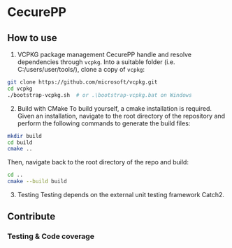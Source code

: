 # CecurePP

## How to use
1. VCPKG package management
CecurePP handle and resolve dependencies through `vcpkg`. Into a suitable folder (i.e. C:/users/user/tools/), clone a copy of `vcpkg`:

```bash
git clone https://github.com/microsoft/vcpkg.git
cd vcpkg
./bootstrap-vcpkg.sh  # or .\bootstrap-vcpkg.bat on Windows
```

2. Build with CMake
To build yourself, a cmake installation is required. Given an installation, navigate to the root directory of the repository and perform the following commands to generate the build files:
```bash
mkdir build
cd build
cmake ..
```

Then, navigate back to the root directory of the repo and build:
```bash
cd ..
cmake --build build
```

3. Testing
Testing depends on the external unit testing framework Catch2.

## Contribute

### Testing & Code coverage
